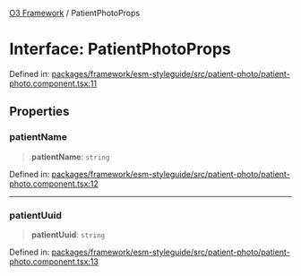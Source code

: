 [O3 Framework](../API.md) / PatientPhotoProps

# Interface: PatientPhotoProps

Defined in: [packages/framework/esm-styleguide/src/patient-photo/patient-photo.component.tsx:11](https://github.com/its-kios09/openmrs-esm-core/blob/main/packages/framework/esm-styleguide/src/patient-photo/patient-photo.component.tsx#L11)

## Properties

### patientName

> **patientName**: `string`

Defined in: [packages/framework/esm-styleguide/src/patient-photo/patient-photo.component.tsx:12](https://github.com/its-kios09/openmrs-esm-core/blob/main/packages/framework/esm-styleguide/src/patient-photo/patient-photo.component.tsx#L12)

***

### patientUuid

> **patientUuid**: `string`

Defined in: [packages/framework/esm-styleguide/src/patient-photo/patient-photo.component.tsx:13](https://github.com/its-kios09/openmrs-esm-core/blob/main/packages/framework/esm-styleguide/src/patient-photo/patient-photo.component.tsx#L13)
